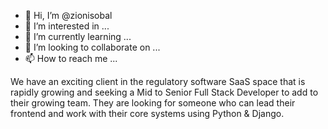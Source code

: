 - 👋 Hi, I’m @zionisobal
- 👀 I’m interested in ...
- 🌱 I’m currently learning ...
- 💞️ I’m looking to collaborate on ...
- 📫 How to reach me ...

<!---
zionisobal/zionisobal is a ✨ special ✨ repository because its `README.md` (this file) appears on your GitHub profile.
You can click the Preview link to take a look at your changes.
--->
We have an exciting client in the regulatory software SaaS space that is rapidly growing and seeking a Mid to Senior Full Stack Developer to add to their growing team. They are looking for someone who can lead their frontend and work with their core systems using Python & Django.
